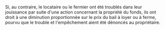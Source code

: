   
 Si, au contraire, le locataire ou le fermier ont été troublés dans leur jouissance par suite d'une action concernant la propriété du fonds, ils ont droit à une diminution proportionnée sur le prix du bail à loyer ou à ferme, pourvu que le trouble et l'empêchement aient été dénoncés au propriétaire.  

  
